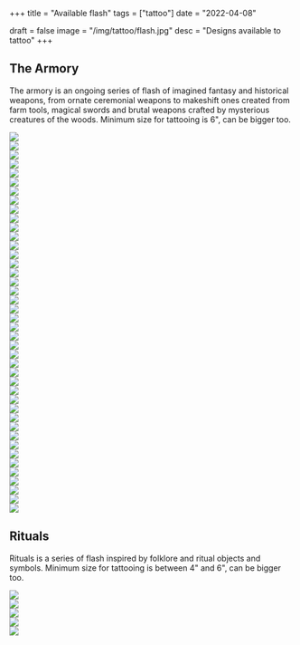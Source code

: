 +++
title = "Available flash"
tags = ["tattoo"]
date = "2022-04-08"

draft = false
image = "/img/tattoo/flash.jpg"
desc = "Designs available to tattoo"
+++

## The Armory

The armory is an ongoing series of flash of imagined fantasy and historical weapons, from ornate ceremonial weapons to makeshift ones created from farm tools, magical swords and brutal weapons crafted by mysterious creatures of the woods. Minimum size for tattooing is 6", can be bigger too.

<div class="armory flash-sheet">

<div class="flash"><img src="/img/tattoo/flash/celtic-dagger.jpg"/></div>
<div class="flash"><img src="/img/tattoo/flash/cimitar.jpg"/></div>
<div class="flash"><img src="/img/tattoo/flash/main-gauche.jpg"/></div>
<div class="flash"><img src="/img/tattoo/flash/fire-sword.jpg"/></div>
<div class="flash"><img src="/img/tattoo/flash/cleaver.jpg"/></div>
<div class="flash"><img src="/img/tattoo/flash/renaissance-sword.jpg"/></div>
<div class="flash"><img src="/img/tattoo/flash/key-dagger.jpg"/></div>
<div class="flash"><img src="/img/tattoo/flash/pointy-sword.jpg"/></div>
<div class="flash"><img src="/img/tattoo/flash/hook-knife.jpg"/></div>
<div class="flash"><img src="/img/tattoo/flash/eyelet-dagger.jpg"/></div>
<div class="flash"><img src="/img/tattoo/flash/kukri.jpg"/></div>
<div class="flash"><img src="/img/tattoo/flash/dark-souls-sword.jpg"/></div>
<div class="flash"><img src="/img/tattoo/flash/dragon-sword.jpg"/></div>
<div class="flash"><img src="/img/tattoo/flash/radian-dagger.jpg"/></div>
<div class="flash"><img src="/img/tattoo/flash/s-sword.jpg"/></div>
<div class="flash"><img src="/img/tattoo/flash/kris.jpg"/></div>
<div class="flash"><img src="/img/tattoo/flash/magic-sword.jpg"/></div>
<div class="flash"><img src="/img/tattoo/flash/halberd.jpg"/></div>
<div class="flash"><img src="/img/tattoo/flash/warhammer.jpg"/></div>
<div class="flash"><img src="/img/tattoo/flash/lance.jpg"/></div>
<div class="flash"><img src="/img/tattoo/flash/trident.jpg"/></div>
<div class="flash"><img src="/img/tattoo/flash/flail.jpg"/></div>
<div class="flash"><img src="/img/tattoo/flash/orc-weapon.jpg"/></div>
<div class="flash"><img src="/img/tattoo/flash/star-mace.jpg"/></div>
<div class="flash"><img src="/img/tattoo/flash/orc-weapon-2.jpg"/></div>
<div class="flash"><img src="/img/tattoo/flash/spiky-mace.jpg"/></div>
<div class="flash"><img src="/img/tattoo/flash/board-with-nails.jpg"/></div>
<div class="flash"><img src="/img/tattoo/flash/skull-mace.jpg"/></div>
<div class="flash"><img src="/img/tattoo/flash/weird-halberd.jpg"/></div>
<div class="flash"><img src="/img/tattoo/flash/long-axe.jpg"/></div>
<div class="flash"><img src="/img/tattoo/flash/demon-axe.jpg"/></div>
<div class="flash"><img src="/img/tattoo/flash/battle-axe.jpg"/></div>
<div class="flash"><img src="/img/tattoo/flash/spear.jpg"/></div>
<div class="flash"><img src="/img/tattoo/flash/fire-spear.jpg"/></div>
<div class="flash"><img src="/img/tattoo/flash/weird-shovel.jpg"/></div>
<div class="flash"><img src="/img/tattoo/flash/fork.jpg"/></div>
<div class="flash"><img src="/img/tattoo/flash/farming-tool.jpg"/></div>
<div class="flash"><img src="/img/tattoo/flash/midsommar-hammer.jpg"/></div>
<div class="flash taken"><img src="/img/tattoo/flash/shovel-cross.jpg"/></div>
<div class="flash"><img src="/img/tattoo/flash/clippers.jpg"/></div>
<div class="flash"><img src="/img/tattoo/flash/shield.jpg"/></div>
<div class="flash"><img src="/img/tattoo/flash/bow.jpg"/></div>

</div>

## Rituals

Rituals is a series of flash inspired by folklore and ritual objects and symbols. Minimum size for tattooing is between 4" and 6", can be bigger too.

<div class="rituals flash-sheet">

<div class="flash"><img src="/img/tattoo/flash/scythe-bones.jpg"/></div>
<div class="flash"><img src="/img/tattoo/flash/morris-sticks.jpg"/></div>
<div class="flash"><img src="/img/tattoo/flash/bell.jpg"/></div>
<div class="flash"><img src="/img/tattoo/flash/coffin.jpg"/></div>
<div class="flash"><img src="/img/tattoo/flash/grimoire.jpg"/></div>

</div>

